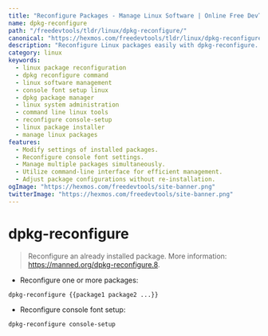 ```yaml
---
title: "Reconfigure Packages - Manage Linux Software | Online Free DevTools by Hexmos"
name: dpkg-reconfigure
path: "/freedevtools/tldr/linux/dpkg-reconfigure/"
canonical: "https://hexmos.com/freedevtools/tldr/linux/dpkg-reconfigure/"
description: "Reconfigure Linux packages easily with dpkg-reconfigure.  Manage installed software and settings using the command line. Free online tool, no registration required."
category: linux
keywords:
  - linux package reconfiguration
  - dpkg reconfigure command
  - linux software management
  - console font setup linux
  - dpkg package manager
  - linux system administration
  - command line linux tools
  - reconfigure console-setup
  - linux package installer
  - manage linux packages
features:
  - Modify settings of installed packages.
  - Reconfigure console font settings.
  - Manage multiple packages simultaneously.
  - Utilize command-line interface for efficient management.
  - Adjust package configurations without re-installation.
ogImage: "https://hexmos.com/freedevtools/site-banner.png"
twitterImage: "https://hexmos.com/freedevtools/site-banner.png"
---
```


# dpkg-reconfigure

> Reconfigure an already installed package.
> More information: <https://manned.org/dpkg-reconfigure.8>.

- Reconfigure one or more packages:

`dpkg-reconfigure {{package1 package2 ...}}`

- Reconfigure console font setup:

`dpkg-reconfigure console-setup`
